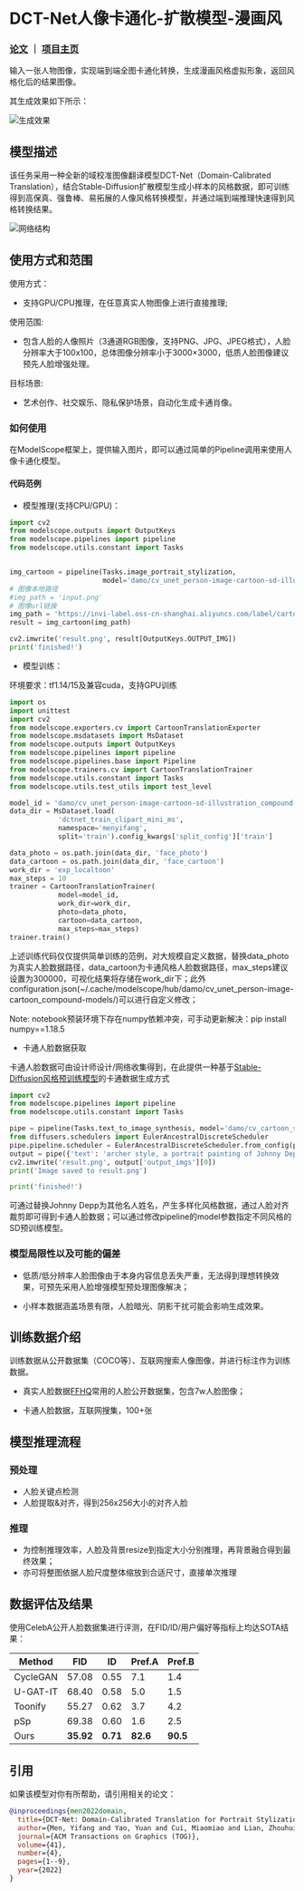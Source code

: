 
# DCT-Net人像卡通化-扩散模型-漫画风

### [论文](https://arxiv.org/abs/2207.02426) ｜ [项目主页](https://menyifang.github.io/projects/DCTNet/DCTNet.html)

输入一张人物图像，实现端到端全图卡通化转换，生成漫画风格虚拟形象，返回风格化后的结果图像。

其生成效果如下所示：

![生成效果](description/demo.gif)

## 模型描述

该任务采用一种全新的域校准图像翻译模型DCT-Net（Domain-Calibrated Translation），结合Stable-Diffusion扩散模型生成小样本的风格数据，即可训练得到高保真、强鲁棒、易拓展的人像风格转换模型，并通过端到端推理快速得到风格转换结果。

![网络结构](description/network.png)

## 使用方式和范围

使用方式：
- 支持GPU/CPU推理，在任意真实人物图像上进行直接推理;

使用范围:
- 包含人脸的人像照片（3通道RGB图像，支持PNG、JPG、JPEG格式），人脸分辨率大于100x100，总体图像分辨率小于3000×3000，低质人脸图像建议预先人脸增强处理。

目标场景:
- 艺术创作、社交娱乐、隐私保护场景，自动化生成卡通肖像。

### 如何使用

在ModelScope框架上，提供输入图片，即可以通过简单的Pipeline调用来使用人像卡通化模型。


#### 代码范例

- 模型推理(支持CPU/GPU)：

```python
import cv2
from modelscope.outputs import OutputKeys
from modelscope.pipelines import pipeline
from modelscope.utils.constant import Tasks


img_cartoon = pipeline(Tasks.image_portrait_stylization, 
                       model='damo/cv_unet_person-image-cartoon-sd-illustration_compound-models', model_revision='v1.0.0')
# 图像本地路径
#img_path = 'input.png'
# 图像url链接
img_path = 'https://invi-label.oss-cn-shanghai.aliyuncs.com/label/cartoon/image_cartoon.png'
result = img_cartoon(img_path)

cv2.imwrite('result.png', result[OutputKeys.OUTPUT_IMG])
print('finished!')

```

- 模型训练：

环境要求：tf1.14/15及兼容cuda，支持GPU训练

```python
import os
import unittest
import cv2
from modelscope.exporters.cv import CartoonTranslationExporter
from modelscope.msdatasets import MsDataset
from modelscope.outputs import OutputKeys
from modelscope.pipelines import pipeline
from modelscope.pipelines.base import Pipeline
from modelscope.trainers.cv import CartoonTranslationTrainer
from modelscope.utils.constant import Tasks
from modelscope.utils.test_utils import test_level

model_id = 'damo/cv_unet_person-image-cartoon-sd-illustration_compound-models'
data_dir = MsDataset.load(
            'dctnet_train_clipart_mini_ms',
            namespace='menyifang',
            split='train').config_kwargs['split_config']['train']

data_photo = os.path.join(data_dir, 'face_photo')
data_cartoon = os.path.join(data_dir, 'face_cartoon')
work_dir = 'exp_localtoon'
max_steps = 10
trainer = CartoonTranslationTrainer(
            model=model_id,
            work_dir=work_dir,
            photo=data_photo,
            cartoon=data_cartoon,
            max_steps=max_steps)
trainer.train()
```

上述训练代码仅仅提供简单训练的范例，对大规模自定义数据，替换data_photo为真实人脸数据路径，data_cartoon为卡通风格人脸数据路径，max_steps建议设置为300000，可视化结果将存储在work_dir下；此外configuration.json(~/.cache/modelscope/hub/damo/cv_unet_person-image-cartoon_compound-models/)可以进行自定义修改；

Note: notebook预装环境下存在numpy依赖冲突，可手动更新解决：pip install numpy==1.18.5


- 卡通人脸数据获取

卡通人脸数据可由设计师设计/网络收集得到，在此提供一种基于[Stable-Diffusion风格预训练模型](https://modelscope.cn/models/damo/cv_cartoon_stable_diffusion_design/summary)的卡通数据生成方式

```python
import cv2
from modelscope.pipelines import pipeline
from modelscope.utils.constant import Tasks

pipe = pipeline(Tasks.text_to_image_synthesis, model='damo/cv_cartoon_stable_diffusion_clipart', model_revision='v1.0.0')
from diffusers.schedulers import EulerAncestralDiscreteScheduler
pipe.pipeline.scheduler = EulerAncestralDiscreteScheduler.from_config(pipe.pipeline.scheduler.config)
output = pipe({'text': 'archer style, a portrait painting of Johnny Depp'})
cv2.imwrite('result.png', output['output_imgs'][0])
print('Image saved to result.png')

print('finished!')
```
可通过替换Johnny Depp为其他名人姓名，产生多样化风格数据，通过人脸对齐裁剪即可得到卡通人脸数据；可以通过修改pipeline的model参数指定不同风格的SD预训练模型。



### 模型局限性以及可能的偏差

- 低质/低分辨率人脸图像由于本身内容信息丢失严重，无法得到理想转换效果，可预先采用人脸增强模型预处理图像解决；

- 小样本数据涵盖场景有限，人脸暗光、阴影干扰可能会影响生成效果。

## 训练数据介绍

训练数据从公开数据集（COCO等）、互联网搜索人像图像，并进行标注作为训练数据。

- 真实人脸数据[FFHQ](https://github.com/NVlabs/ffhq-dataset)常用的人脸公开数据集，包含7w人脸图像；

- 卡通人脸数据，互联网搜集，100+张

## 模型推理流程

### 预处理

- 人脸关键点检测
- 人脸提取&对齐，得到256x256大小的对齐人脸

### 推理

- 为控制推理效率，人脸及背景resize到指定大小分别推理，再背景融合得到最终效果；
- 亦可将整图依据人脸尺度整体缩放到合适尺寸，直接单次推理

## 数据评估及结果

使用CelebA公开人脸数据集进行评测，在FID/ID/用户偏好等指标上均达SOTA结果：

| Method | FID | ID | Pref.A | Pref.B | 
| ------------ | ------------ | ------------ | ------------ | ------------ |
| CycleGAN | 57.08 | 0.55 | 7.1 | 1.4 | 
| U-GAT-IT | 68.40 | 0.58 | 5.0 | 1.5 | 
| Toonify | 55.27 | 0.62 | 3.7 | 4.2 | 
| pSp | 69.38 | 0.60 | 1.6 | 2.5 |
| Ours | **35.92** | **0.71** | **82.6** | **90.5** |


## 引用
如果该模型对你有所帮助，请引用相关的论文：

```BibTeX
@inproceedings{men2022domain,
  title={DCT-Net: Domain-Calibrated Translation for Portrait Stylization},
  author={Men, Yifang and Yao, Yuan and Cui, Miaomiao and Lian, Zhouhui and Xie, Xuansong},
  journal={ACM Transactions on Graphics (TOG)},
  volume={41},
  number={4},
  pages={1--9},
  year={2022}
}
```
